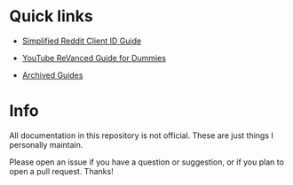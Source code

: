 # Quick links

- [Simplified Reddit Client ID Guide](https://github.com/KobeW50/ReVanced-Documentation/blob/main/Reddit-Client-ID-Guide.md#info)

- [YouTube ReVanced Guide for Dummies](https://github.com/KobeW50/ReVanced-Documentation/blob/main/YT-ReVanced-Guide.md)

- [Archived Guides](https://github.com/KobeW50/ReVanced-Documentation/tree/main/archived)

# Info

All documentation in this repository is not official. These are just things I personally maintain.

Please open an issue if you have a question or suggestion, or if you plan to open a pull request. Thanks!


